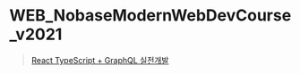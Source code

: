 # WEB_NobaseModernWebDevCourse_v2021

> [React TypeScript + GraphQL 실전개발](https://youtu.be/Z5tPzdMEhCM?list=PLLDrd87CR4wh9w1rcWDJW6CNnFE2ASRYa)

